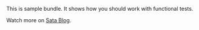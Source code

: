This is sample bundle. It shows how you should work with functional tests.

Watch more on [Sata Blog](http://satablog.zasaz19.modxcloud.com/?p=442).